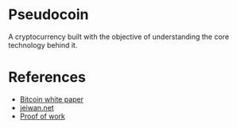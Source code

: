# Pseudocoin
A cryptocurrency built with the objective of understanding the core technology behind it.

# References
- [Bitcoin white paper](https://bitcoin.org/en/bitcoin-paper)
- [jeiwan.net](https://jeiwan.net/posts/building-blockchain-in-go-part-1/)
- [Proof of work](https://imil.net/blog/posts/2019/proof-of-work-based-blockchain-explained-with-golang/)
